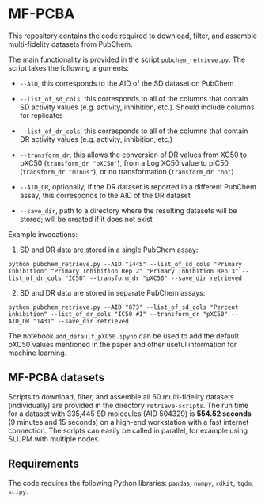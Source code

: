 
# MF-PCBA

This repository contains the code required to download, filter, and assemble multi-fidelity datasets from PubChem.

The main functionality is provided in the script `pubchem_retrieve.py`. The script takes the following arguments:

-  `--AID`, this corresponds to the AID of the SD dataset on PubChem

-  `--list_of_sd_cols`, this corresponds to all of the columns that contain SD activity values (e.g. activity, inhibition, etc.). Should include columns for replicates

-  `--list_of_dr_cols`, this corresponds to all of the columns that contain DR activity values (e.g. activity, inhibition, etc.)

-  `--transform_dr`, this allows the conversion of DR values from XC50 to pXC50 (`transform_dr "pXC50"`), from a Log XC50 value to pIC50 (`transform_dr "minus"`), or no transformation (`transform_dr "no"`)

-  `--AID_DR`, optionally, if the DR dataset is reported in a different PubChem assay, this corresponds to the AID of the DR dataset

-  `--save_dir`, path to a directory where the resulting datasets will be stored; will be created if it does not exist


Example invocations:

1. SD and DR data are stored in a single PubChem assay:

```python pubchem_retrieve.py --AID "1445" --list_of_sd_cols "Primary Inhibition" "Primary Inhibition Rep 2" "Primary Inhibition Rep 3" --list_of_dr_cols "IC50" --transform_dr "pXC50" --save_dir retrieved```

2. SD and DR data are stored in separate PubChem assays:

```python pubchem_retrieve.py --AID "873" --list_of_sd_cols "Percent inhibition" --list_of_dr_cols "IC50 #1" --transform_dr "pXC50" --AID_DR "1431" --save_dir retrieved```

The notebook `add_default_pXC50.ipynb` can be used to add the default pXC50 values mentioned in the paper and other useful information for machine learning.

## MF-PCBA datasets

Scripts to download, filter, and assemble all 60 multi-fidelity datasets (individually) are provided in the directory `retrieve-scripts`.  The run time for a dataset with 335,445 SD molecules (AID 504329) is **554.52 seconds** (9 minutes and 15 seconds) on a high-end workstation with a fast internet connection. The scripts can easily be called in parallel, for example using SLURM with multiple nodes.


## Requirements

The code requires the following Python libraries: `pandas`, `numpy`, `rdkit`, `tqdm`, `scipy`.
